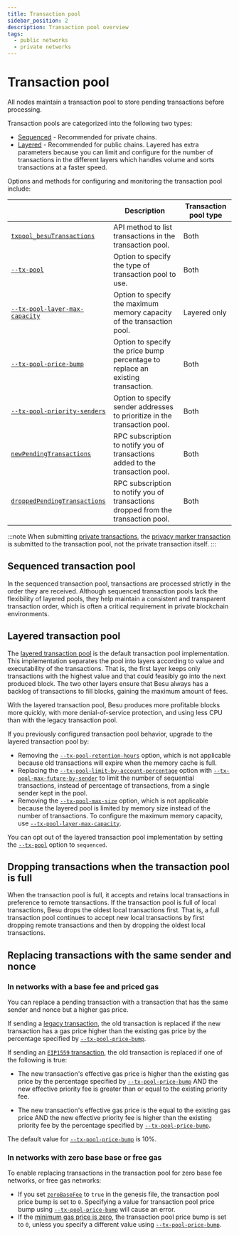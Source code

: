```yaml
---
title: Transaction pool
sidebar_position: 2
description: Transaction pool overview
tags:
  - public networks
  - private networks
---
```


# Transaction pool

All nodes maintain a transaction pool to store pending transactions before processing.

Transaction pools are categorized into the following two types: 

* [Sequenced](#sequenced-transaction-pool) -  Recommended for private chains. 
* [Layered](#layered-transaction-pool) - Recommended for public chains. Layered has extra parameters because you can limit and
  configure for the number of transactions in the different layers which handles volume and sorts transactions at a faster speed.
  

Options and methods for configuring and monitoring the transaction pool include:

|                                                                                              | Description                                                                      | Transaction pool type|
|----------------------------------------------------------------------------------------------|----------------------------------------------------------------------------------|----------------------|
| [`txpool_besuTransactions`](../../reference/api/index.md#txpool_besutransactions)            | API method to list transactions in the transaction pool.                         | Both                 |
| [`--tx-pool`](../../reference/cli/options.md#tx-pool)                                        | Option to specify the type of transaction pool to use.                           | Both                 |
| [`--tx-pool-layer-max-capacity`](../../reference/cli/options.md#tx-pool-layer-max-capacity)  | Option to specify the maximum memory capacity of the transaction pool.           | Layered only         |
| [`--tx-pool-price-bump`](../../reference/cli/options.md#tx-pool-price-bump)                  | Option to specify the price bump percentage to replace an existing transaction.  | Both                 |
| [`--tx-pool-priority-senders`](../../reference/cli/options.md#tx-pool-priority-senders)      | Option to specify sender addresses to prioritize in the transaction pool.        | Both                 |
| [`newPendingTransactions`](../../how-to/use-besu-api/rpc-pubsub.md#pending-transactions)     | RPC subscription to notify you of transactions added to the transaction pool.    | Both                 |
| [`droppedPendingTransactions`](../../how-to/use-besu-api/rpc-pubsub.md#dropped-transactions) | RPC subscription to notify you of transactions dropped from the transaction pool.| Both                 |
  
:::note
When submitting [private transactions](../../../private-networks/concepts/privacy/private-transactions/index.md#nonce-validation),
the [privacy marker transaction](../../../private-networks/concepts/privacy/private-transactions/processing.md)
is submitted to the transaction pool, not the private transaction itself.
:::

## Sequenced transaction pool

In the sequenced transaction pool, transactions are processed strictly in the order they are received.
Although sequenced transaction pools lack the flexibility of layered pools, they help maintain a 
consistent and transparent transaction order, which is often a critical requirement in private blockchain 
environments.

## Layered transaction pool

The [layered transaction pool](https://github.com/hyperledger/besu/pull/5290) is the default
transaction pool implementation.
This implementation separates the pool into layers according to value and executability of the transactions.
That is, the first layer keeps only transactions with the highest value and that could feasibly go
into the next produced block.
The two other layers ensure that Besu always has a backlog of transactions to fill blocks, gaining
the maximum amount of fees.

With the layered transaction pool, Besu produces more profitable blocks more quickly, with more
denial-of-service protection, and using less CPU than with the legacy transaction pool.

If you previously configured transaction pool behavior, upgrade to the layered transaction pool by:

- Removing the [`--tx-pool-retention-hours`](../../reference/cli/options.md#tx-pool-retention-hours)
  option, which is not applicable because old transactions will expire when the memory cache is full.
- Replacing the [`--tx-pool-limit-by-account-percentage`](../../reference/cli/options.md#tx-pool-limit-by-account-percentage)
  option with [`--tx-pool-max-future-by-sender`](../../reference/cli/options.md#tx-pool-max-future-by-sender)
  to limit the number of sequential transactions, instead of percentage of transactions, from a single
  sender kept in the pool.
- Removing the [`--tx-pool-max-size`](../../reference/cli/options.md#tx-pool-max-size) option,
  which is not applicable because the layered pool is limited by memory size instead of the number
  of transactions.
  To configure the maximum memory capacity, use [`--tx-pool-layer-max-capacity`](../../reference/cli/options.md#tx-pool-layer-max-capacity).

You can opt out of the layered transaction pool implementation by setting the
[`--tx-pool`](../../reference/cli/options.md#tx-pool) option to `sequenced`.

## Dropping transactions when the transaction pool is full

When the transaction pool is full, it accepts and retains local transactions in preference to remote transactions. 
If the transaction pool is full of local transactions, Besu drops the oldest local transactions first. 
That is, a full transaction pool continues to accept new local transactions by first dropping remote transactions and then by dropping the oldest local transactions.

## Replacing transactions with the same sender and nonce

### In networks with a base fee and priced gas

You can replace a pending transaction with a transaction that has the same sender and nonce but a higher gas price.

If sending a [legacy transaction](types.md#frontier-transactions), the old transaction is replaced if the new transaction has a gas price higher than the existing gas price by the percentage specified by [`--tx-pool-price-bump`](../../reference/cli/options.md#tx-pool-price-bump).

If sending an [`EIP1559` transaction](types.md#eip1559-transactions), the old transaction is replaced if one of the following is true:

- The new transaction's effective gas price is higher than the existing gas price by the percentage specified by [`--tx-pool-price-bump`](../../reference/cli/options.md#tx-pool-price-bump) AND the new effective priority fee is greater than or equal to the existing priority fee.

- The new transaction's effective gas price is the equal to the existing gas price AND the new effective priority fee is higher than the existing priority fee by the percentage specified by [`--tx-pool-price-bump`](../../reference/cli/options.md#tx-pool-price-bump).

The default value for [`--tx-pool-price-bump`](../../reference/cli/options.md#tx-pool-price-bump) is 10%.

### In networks with zero base base or free gas

To enable replacing transactions in the transaction pool for zero base fee networks,
or free gas networks:

* If you set [`zeroBaseFee`](../../reference/genesis-items.md) to `true` in the genesis file,
  the transaction pool price bump is set to `0`. Specifying a value for transaction pool price bump using [`--tx-pool-price-bump`](../../reference/cli/options.md#tx-pool-price-bump)
  will cause an error.
* If the [minimum gas price is zero](../../../private-networks/how-to/configure/free-gas.md), the transaction pool price bump is set to `0`, unless you specify a different value using [`--tx-pool-price-bump`](../../reference/cli/options.md#tx-pool-price-bump). 
